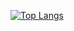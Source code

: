
[![Top Langs](https://github-readme-stats.vercel.app/api/top-langs/?username=Sionparadox)](https://github.com/anuraghazra/github-readme-stats)
